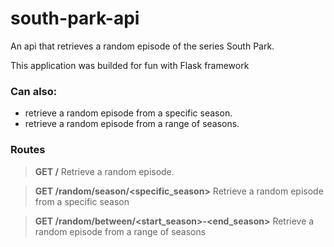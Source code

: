 # south-park-api
An api that retrieves a random episode of the series South Park. 

This application was builded for fun with Flask framework

### Can also: 
- retrieve a random episode from a specific season.
- retrieve a random episode from a range of seasons.

### Routes

> **GET /** 
        Retrieve a random episode.
   
> **GET /random/season/<specific_season>** 
        Retrieve a random episode from a specific season
  
> **GET /random/between/<start_season>-<end_season>** 
        Retrieve a random episode from a range of seasons
